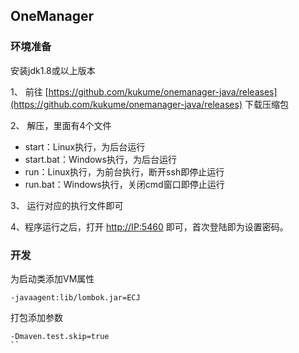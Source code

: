 ## OneManager

### 环境准备

安装jdk1.8或以上版本

1、 前往 [https://github.com/kukume/onemanager-java/releases](https://github.com/kukume/onemanager-java/releases) 下载压缩包

2、 解压，里面有4个文件
* start：Linux执行，为后台运行
* start.bat：Windows执行，为后台运行
* run：Linux执行，为前台执行，断开ssh即停止运行
* run.bat：Windows执行，关闭cmd窗口即停止运行

3、 运行对应的执行文件即可

4、程序运行之后，打开 [http://IP:5460](http://IP:5460) 即可，首次登陆即为设置密码。


### 开发

为启动类添加VM属性
```shell
-javaagent:lib/lombok.jar=ECJ
```

打包添加参数
```shell
-Dmaven.test.skip=true
``